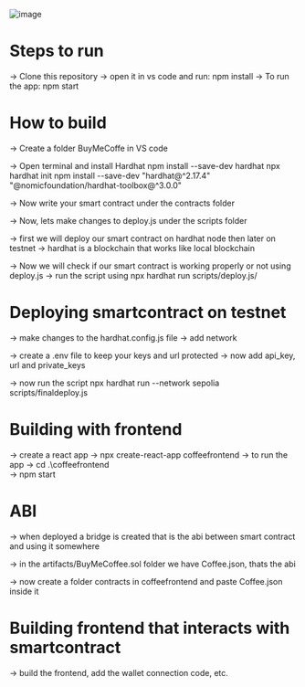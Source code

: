 
![image](https://github.com/aapsi/BuyMeCoffee/assets/39875852/90f1c9bb-6de5-4e1d-aa0b-9ddb5bab5e6b)

# Steps to run
-> Clone this repository
-> open it in vs code and run:
    npm install
-> To run the app:
    npm start    


# How to build

-> Create a folder BuyMeCoffe in VS code

-> Open terminal and install Hardhat
    npm install --save-dev hardhat
    npx hardhat init
    npm install --save-dev "hardhat@^2.17.4" "@nomicfoundation/hardhat-toolbox@^3.0.0"

-> Now write your smart contract under the contracts folder

-> Now, lets make changes to deploy.js under the scripts folder

-> first we will deploy our smart contract on hardhat node then later on testnet
    -> hardhat is a blockchain that works like local blockchain

-> Now we will check if our smart contract is working properly or not using deploy.js
    -> run the script using
        npx hardhat run scripts/deploy.js/
  

# Deploying smartcontract on testnet
-> make changes to the hardhat.config.js file
    -> add network

-> create a .env file to keep your keys and url protected 
    -> now add api_key, url and private_keys

-> now run the script
    npx hardhat run --network sepolia scripts/finaldeploy.js

# Building with frontend
-> create a react app
    -> npx create-react-app coffeefrontend
    -> to run the app
        -> cd .\coffeefrontend\
        -> npm start  

# ABI
-> when deployed a bridge is created that is the abi between smart contract and using it somewhere

-> in the artifacts/BuyMeCoffee.sol folder we have Coffee.json, thats the abi

-> now create a folder contracts in coffeefrontend and paste Coffee.json inside it

# Building frontend that interacts with smartcontract

-> build the frontend, add the wallet connection code, etc.

